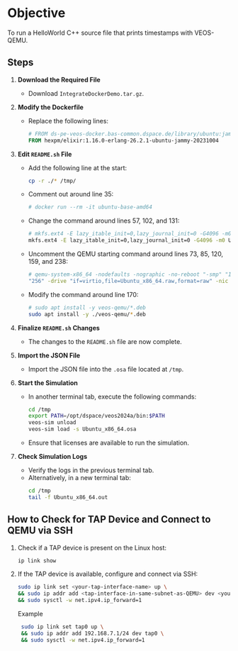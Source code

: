 <!-- To view this document, open this in VSCODE and press CTRL+SHIFT+V -->

# Objective

To run a HelloWorld C++ source file that prints timestamps with VEOS-QEMU.

## Steps

1. **Download the Required File**

   - Download `IntegrateDockerDemo.tar.gz`.

2. **Modify the Dockerfile**

   - Replace the following lines:
     ```Dockerfile
     # FROM ds-pe-veos-docker.bas-common.dspace.de/library/ubuntu:jammy-20231004
     FROM hexpm/elixir:1.16.0-erlang-26.2.1-ubuntu-jammy-20231004
     ```

3. **Edit `README.sh` File**

   - Add the following line at the start:
     ```bash
     cp -r ./* /tmp/
     ```
   - Comment out around line 35:
     ```bash
     # docker run --rm -it ubuntu-base-amd64
     ```
   - Change the command around lines 57, 102, and 131:
     ```bash
     # mkfs.ext4 -E lazy_itable_init=0,lazy_journal_init=0 -G4096 -m0 Ubuntu_x86_64.raw 600m
     mkfs.ext4 -E lazy_itable_init=0,lazy_journal_init=0 -G4096 -m0 Ubuntu_x86_64.raw 1G
     ```
   - Uncomment the QEMU starting command around lines 73, 85, 120, 159, and 238:
     ```bash
     # qemu-system-x86_64 -nodefaults -nographic -no-reboot "-smp" "1" -serial "stdio" -m \
     "256" -drive "if=virtio,file=Ubuntu_x86_64.raw,format=raw" -nic user,model=virtio
     ```
   - Modify the command around line 170:
     ```bash
     # sudo apt install -y veos-qemu/*.deb
     sudo apt install -y ./veos-qemu/*.deb
     ```

4. **Finalize `README.sh` Changes**

   - The changes to the `README.sh` file are now complete.

5. **Import the JSON File**

   - Import the JSON file into the `.osa` file located at `/tmp`.

6. **Start the Simulation**

   - In another terminal tab, execute the following commands:
     ```bash
     cd /tmp
     export PATH=/opt/dspace/veos2024a/bin:$PATH
     veos-sim unload
     veos-sim load -s Ubuntu_x86_64.osa
     ```
   - Ensure that licenses are available to run the simulation.

7. **Check Simulation Logs**
   - Verify the logs in the previous terminal tab.
   - Alternatively, in a new terminal tab:
     ```bash
     cd /tmp
     tail -f Ubuntu_x86_64.out
     ```

## How to Check for TAP Device and Connect to QEMU via SSH

1. Check if a TAP device is present on the Linux host:
   ```bash
   ip link show
   ```
2. If the TAP device is available, configure and connect via SSH:
   ```bash
   sudo ip link set <your-tap-interface-name> up \
   && sudo ip addr add <tap-interface-in-same-subnet-as-QEMU> dev <your-tap-interface-name> \
   && sudo sysctl -w net.ipv4.ip_forward=1
   ```
   Example
   ```bash
    sudo ip link set tap0 up \
    && sudo ip addr add 192.168.7.1/24 dev tap0 \
    && sudo sysctl -w net.ipv4.ip_forward=1
   ```
